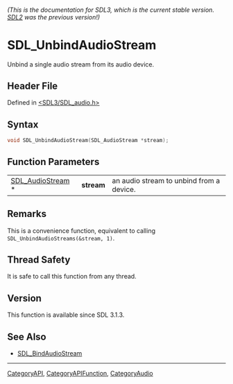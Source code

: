 ###### (This is the documentation for SDL3, which is the current stable version. [SDL2](https://wiki.libsdl.org/SDL2/) was the previous version!)
# SDL_UnbindAudioStream

Unbind a single audio stream from its audio device.

## Header File

Defined in [<SDL3/SDL_audio.h>](https://github.com/libsdl-org/SDL/blob/main/include/SDL3/SDL_audio.h)

## Syntax

```c
void SDL_UnbindAudioStream(SDL_AudioStream *stream);
```

## Function Parameters

|                                      |            |                                          |
| ------------------------------------ | ---------- | ---------------------------------------- |
| [SDL_AudioStream](SDL_AudioStream) * | **stream** | an audio stream to unbind from a device. |

## Remarks

This is a convenience function, equivalent to calling
`SDL_UnbindAudioStreams(&stream, 1)`.

## Thread Safety

It is safe to call this function from any thread.

## Version

This function is available since SDL 3.1.3.

## See Also

- [SDL_BindAudioStream](SDL_BindAudioStream)

----
[CategoryAPI](CategoryAPI), [CategoryAPIFunction](CategoryAPIFunction), [CategoryAudio](CategoryAudio)

